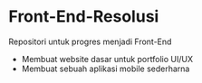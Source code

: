 # Front-End-Resolusi
Repositori untuk progres menjadi Front-End 
- Membuat website dasar untuk portfolio UI/UX
- Membuat sebuah aplikasi mobile sederharna 
